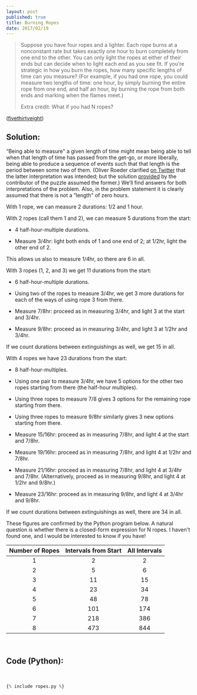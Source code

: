 ```yaml
---
layout: post
published: true
title: Burning Ropes
date: 2017/02/19
---
```

> Suppose you have four ropes and a lighter. Each rope burns at a nonconstant rate but takes exactly one hour to burn completely from one end to the other. You can only light the ropes at either of their ends but can decide when to light each end as you see fit. If you’re strategic in how you burn the ropes, how many specific lengths of time can you measure? (For example, if you had one rope, you could measure two lengths of time: one hour, by simply burning the entire rope from one end, and half an hour, by burning the rope from both ends and marking when the flames meet.)
> 
> Extra credit: What if you had N ropes?

<!--more-->

([fivethirtyeight](https://fivethirtyeight.com/features/a-riddle-how-many-crooked-politicians-are-there/))

## Solution:

“Being able to measure" a given length of time might mean being able to tell when that length of time has passed from the get-go, or more liberally, being able to produce a sequence of events such that that length is the period between some two of them. (Oliver Roeder clarified [on Twitter](https://twitter.com/ollie/status/832720620588724224) that the latter interpretation was intended; but the solution [provided](https://fivethirtyeight.com/features/two-mysteries-of-the-gold-coins/) by the contributor of the puzzle assumed the former.) We’ll find answers for both interpretations of the problem. Also, in the problem statement it is clearly assumed that there is not a “length" of zero hours.

With 1 rope, we can measure 2 durations: 1/2 and 1 hour.

With 2 ropes (call them 1 and 2), we can measure 5 durations from the start:

-   4 half-hour-multiple durations.

-   Measure 3/4hr: light both ends of 1 and one end of 2; at 1/2hr, light the other end of 2.

This allows us also to measure 1/4hr, so there are 6 in all.

With 3 ropes (1, 2, and 3) we get 11 durations from the start:

-   6 half-hour-multiple durations.

-   Using two of the ropes to measure 3/4hr, we get 3 more durations for each of the ways of using rope 3 from there.

-   Measure 7/8hr: proceed as in measuring 3/4hr, and light 3 at the start and 3/4hr.

-   Measure 9/8hr: proceed as in measuring 3/4hr, and light 3 at 1/2hr and 3/4hr.

If we count durations between extinguishings as well, we get 15 in all.

With 4 ropes we have 23 durations from the start:

-   8 half-hour-multiples.

-   Using one pair to measure 3/4hr, we have 5 options for the other two ropes starting from there (the half-hour multiples).

-   Using three ropes to measure 7/8 gives 3 options for the remaining rope starting from there.

-   Using three ropes to measure 9/8hr similarly gives 3 new options starting from there.

-   Measure 15/16hr: proceed as in measuring 7/8hr, and light 4 at the start and 7/8hr.

-   Measure 19/16hr: proceed as in measuring 7/8hr, and light 4 at 1/2hr and 7/8hr.

-   Measure 21/16hr: proceed as in measuring 7/8hr, and light 4 at 3/4hr and 7/8hr. (Alternatively, proceed as in measuring 9/8hr, and light 4 at 1/2hr and 9/8hr.)

-   Measure 23/16hr: proceed as in measuring 9/8hr, and light 4 at 3/4hr and 9/8hr.

If we count durations between extinguishings as well, there are 34 in all.

These figures are confirmed by the Python program below. A natural question is whether there is a closed-form expression for N ropes. I haven't found one, and I would be interested to know if you have!

<center>

Number of Ropes|Intervals from Start|All Intervals
:-:|:-:|:-:
1 | 2 | 2
2 | 5 | 6
3 | 11 | 15
4 | 23 | 34
5 | 48 | 78
6 | 101 | 174
7 | 218 | 386
8 | 473 | 844

</center>
<br>

## Code (Python):

<br>

```python
{% include ropes.py %}
```

<br>
